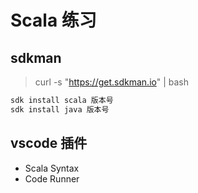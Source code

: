 # Scala 练习

## sdkman

> curl -s "https://get.sdkman.io" | bash

```bash
sdk install scala 版本号
sdk install java 版本号
```

## vscode 插件

- Scala Syntax
- Code Runner

